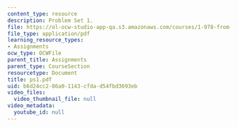 ```yaml
---
content_type: resource
description: Problem Set 1.
file: https://ol-ocw-studio-app-qa.s3.amazonaws.com/courses/1-978-from-nano-to-macro-introduction-to-atomistic-modeling-techniques-january-iap-2007/b6d24cc286a01143cfdad54fbd3693eb_ps1.pdf
file_type: application/pdf
learning_resource_types:
- Assignments
ocw_type: OCWFile
parent_title: Assignments
parent_type: CourseSection
resourcetype: Document
title: ps1.pdf
uid: b6d24cc2-86a0-1143-cfda-d54fbd3693eb
video_files:
  video_thumbnail_file: null
video_metadata:
  youtube_id: null
---
```

